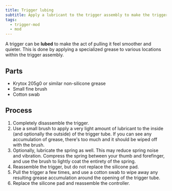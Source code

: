 ```yaml
---
title: Trigger lubing
subtitle: Apply a lubricant to the trigger assembly to make the trigger movement smoother.
tags:
  - trigger-mod
  - mod
---
```


A trigger can be **lubed** to make the act of pulling it feel smoother and quieter. This is done by applying a specialized grease to various locations within the trigger assembly.

## Parts

- Krytox 205g0 or similar non-silicone grease
- Small fine brush
- Cotton swab

## Process

1. Completely disassemble the trigger.
2. Use a small brush to apply a very light amount of lubricant to the inside (and optionally the outside) of the trigger tube. If you can see any accumulation of grease, there's too much and it should be wiped off with the brush.
3. Optionally, lubricate the spring as well. This may reduce spring noise and vibration. Compress the spring between your thumb and forefinger, and use the brush to lightly coat the entirety of the spring.
4. Reassemble the trigger, but do not replace the silicone pad.
5. Pull the trigger a few times, and use a cotton swab to wipe away any resulting grease accumulation around the opening of the trigger tube.
6. Replace the silicone pad and reassemble the controller.

